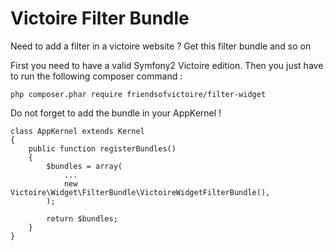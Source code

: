 Victoire Filter Bundle
============

Need to add a filter in a victoire website ?
Get this filter bundle and so on

First you need to have a valid Symfony2 Victoire edition.
Then you just have to run the following composer command :

    php composer.phar require friendsofvictoire/filter-widget

Do not forget to add the bundle in your AppKernel !

    class AppKernel extends Kernel
    {
        public function registerBundles()
        {
            $bundles = array(
                ...
                new Victoire\Widget\FilterBundle\VictoireWidgetFilterBundle(),
            );

            return $bundles;
        }
    }

